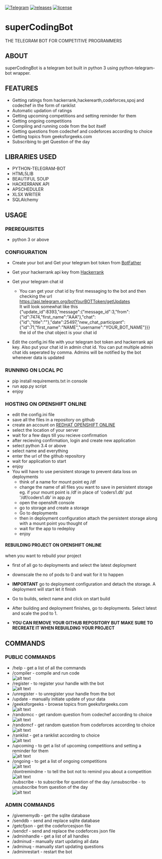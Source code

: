 [![Telegram](https://img.shields.io/badge/Telegram-Bot-blue.svg)](https://t.me/SuperCodeBot) [![releases](https://img.shields.io/github/release/Gotham13121997/superCodingBot.svg)](https://github.com/Gotham13121997/superCodingBot/releases/tag/v2) [![license](https://img.shields.io/cocoapods/l/AFNetworking.svg)](https://github.com/Gotham13121997/superCodingBot/blob/master/LICENSE)
# superCodingBot  

THE TELEGRAM BOT FOR COMPETITIVE PROGRAMMERS  
 
## ABOUT
superCodingBot is a telegram bot built in python 3 using python-telegram-bot wrapper.

## FEATURES
* Getting ratings from hackerrank,hackerearth,codeforces,spoj and codechef in the form of ranklist  
* Automatic updation of ratings
* Getting upcoming competitions and setting reminder for them
* Getting ongoing competitions
* Compiling and running code from the bot itself
* Getting questions from codechef and codeforces according to choice
* Getting topics from geeksforgeeks.com
* Subscribing to get Question of the day 

## LIBRARIES USED
* PYTHON-TELEGRAM-BOT  
* HTML5LIB  
* BEAUTIFUL SOUP  
* HACKERRANK API  
* APSCHEDULER  
* XLSX WRITER  
* SQLAlchemy
  
## USAGE
### PREREQUISITES
* python 3 or above

### CONFIGURATION
* Create your bot and Get your telegram bot token from [BotFather](https://core.telegram.org/bots#botfather)
* Get your hackerrank api key from [Hackerrank](https://www.hackerrank.com/api)
* Get your telegram chat id
   * You can get your chat id by first messaging to the bot and then checking the url https://api.telegram.org/botYourBOTToken/getUpdates  
It will look somewhat like this  
{"update_id":8393,"message":{"message_id":3,"from":{"id":7474,"first_name":"AAA"},"chat":{"id":,"title":""},"date":25497,"new_chat_participant":{"id":71,"first_name":"NAME","username":"YOUR_BOT_NAME"}}}  
the id of the chat object is your chat id  

* Edit the config.ini file with your telegram bot token and hackerrank api key. Also put your chat id in admin chat id. You can put multiple admin chat ids seperated by comma. Admins will be notified by the bot whenever data is updated  

### RUNNING ON LOCAL PC
* pip install requirements.txt in console
* run app.py script
* enjoy

### HOSTING ON OPENSHIFT ONLINE
* edit the config.ini file
* save all the files in a repository on github  
* create an account on [REDHAT OPENSHIFT ONLINE](https://www.openshift.com)
* select the location of your server 
* wait for a few days till you recieve confirmation
* after recieving confirmation, login and create new application
* select python 3.4 or above
* select name and everything
* enter the url of the github repository
* wait for application to start
* enjoy
* You will have to use persistent storage to prevent data loss on deployments
  * think of a name for mount point eg /df
  * change the name of all files you want to save in persistent storage eg. if your mount point is /df
in place of 'coders1.db' put '/df/coders1.db' in app.py
  * open the openshift console
  * go to storage and create a storage
  * Go to deployments
  * then in deployment configuration attach the persistent storage along with a mount point you thought of
  * wait for the app to redeploy
  * enjoy

#### REBUILDING PROJECT ON OPENSHIFT ONLINE  
when you want to rebuild your project  

* first of all go to deployments and select the latest deployment
* downscale the no of pods to 0 and wait for it to happen
*  **IMPORTANT** go to deployment configuration and detach the storage. A deployment will start let it finish
* Go to builds, select name and click on start build
* After building and deployment finishes, go to deployments. Select latest and scale the pod to 1.  

* **YOU CAN REMOVE YOUR GITHUB REPOSITORY BUT MAKE SURE TO RECREATE IT WHEN REBUILDING YOUR PROJECT**

## COMMANDS
### PUBLIC COMMANDS
* /help - get a list of all the commands
* /compiler - compile and run code  
![alt text](https://github.com/Gotham13121997/superCodingBot/blob/master/gifs/compiler.gif)  
* /register - to register your handle with the bot  
![alt text](https://github.com/Gotham13121997/superCodingBot/blob/master/gifs/register.gif)  
* /unregister - to unregister your handle from the bot
* /update - manually initiate update of your data
* /geeksforgeeks - browse topics from geeksforgeeks.com  
![alt text](https://github.com/Gotham13121997/superCodingBot/blob/master/gifs/geeksforgeeks.gif)  
* /randomcc - get random question from codechef according to choice  
![alt text](https://github.com/Gotham13121997/superCodingBot/blob/master/gifs/randomcc.gif)  
* /randomcf - get random question from codeforces according to choice  
![alt text](https://github.com/Gotham13121997/superCodingBot/blob/master/gifs/randomcf.gif)  
* /ranklist - get a ranklist according to choice  
![alt text](https://github.com/Gotham13121997/superCodingBot/blob/master/gifs/ranklist.jpeg)  
* /upcoming - to get a list of upcoming competitions and setting a reminder for them  
![alt text](https://github.com/Gotham13121997/superCodingBot/blob/master/gifs/upcoming.gif)  
* /ongoing - to get a list of ongoing competitions  
![alt text](https://github.com/Gotham13121997/superCodingBot/blob/master/gifs/ongoing.gif)  
/dontremindme - to tell the bot not to remind you about a competition  
![alt text](https://github.com/Gotham13121997/superCodingBot/blob/master/gifs/dontremindme.gif)  
/subscribe - to subscribe for question of the day
/unsubscribe - to unsubscribe from question of the day  
![alt text](https://github.com/Gotham13121997/superCodingBot/blob/master/gifs/subscribe.gif)  

### ADMIN COMMANDS
* /givememydb - get the sqlite database
* /senddb - send and replace sqlite database
* /getcfjson - get the codeforcesjson file
* /sendcf - send and replace the codeforces json file
* /adminhandle - get a list of all handles
* /adminud - manually start updating all data
* /adminuq - manually start updating questions
* /adminrestart - restart the bot
